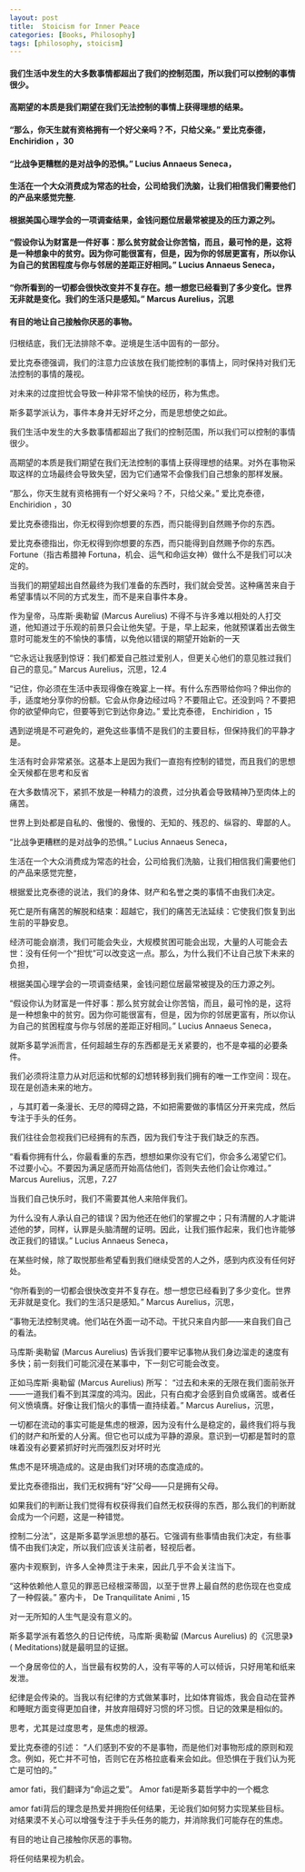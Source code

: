 ```yaml
---
layout: post
title:  Stoicism for Inner Peace
categories: [Books, Philosophy]
tags: [philosophy, stoicism]
---
```

#### 我们生活中发生的大多数事情都超出了我们的控制范围，所以我们可以控制的事情很少。
#### 高期望的本质是我们期望在我们无法控制的事情上获得理想的结果。
#### “那么，你天生就有资格拥有一个好父亲吗？不，只给父亲。” 爱比克泰德， Enchiridion ，30
#### “比战争更糟糕的是对战争的恐惧。” Lucius Annaeus Seneca，
#### 生活在一个大众消费成为常态的社会，公司给我们洗脑，让我们相信我们需要他们的产品来感觉完整.
#### 根据美国心理学会的一项调查结果，金钱问题位居最常被提及的压力源之列。
#### “假设你认为财富是一件好事：那么贫穷就会让你苦恼，而且，最可怜的是，这将是一种想象中的贫穷。因为你可能很富有，但是，因为你的邻居更富有，所以你认为自己的贫困程度与你与邻居的差距正好相同。” Lucius Annaeus Seneca，
#### “你所看到的一切都会很快改变并不复存在。想一想您已经看到了多少变化。世界无非就是变化。我们的生活只是感知。” Marcus Aurelius，沉思
#### 有目的地让自己接触你厌恶的事物。
<!-- more -->
归根结底，我们无法排除不幸。逆境是生活中固有的一部分。

爱比克泰德强调，我们的注意力应该放在我们能控制的事情上，同时保持对我们无法控制的事情的蔑视。

对未来的过度担忧会导致一种非常不愉快的经历，称为焦虑。

斯多葛学派认为，事件本身并无好坏之分，而是思想使之如此。

我们生活中发生的大多数事情都超出了我们的控制范围，所以我们可以控制的事情很少。

高期望的本质是我们期望在我们无法控制的事情上获得理想的结果。对外在事物采取这样的立场最终会导致失望，因为它们通常不会像我们自己想象的那样发展。

“那么，你天生就有资格拥有一个好父亲吗？不，只给父亲。” 爱比克泰德， Enchiridion ，30

爱比克泰德指出，你无权得到你想要的东西，而只能得到自然赐予你的东西。

爱比克泰德指出，你无权得到你想要的东西，而只能得到自然赐予你的东西。 Fortune（指古希腊神 Fortuna，机会、运气和命运女神）做什么不是我们可以决定的。

当我们的期望超出自然最终为我们准备的东西时，我们就会受苦。这种痛苦来自于希望事情以不同的方式发生，而不是来自事件本身。

作为皇帝，马库斯·奥勒留 (Marcus Aurelius) 不得不与许多难以相处的人打交道，他知道过于乐观的前景只会让他失望。于是，早上起来，他就预谋着出去做生意时可能发生的不愉快的事情，以免他以错误的期望开始新的一天

“它永远让我感到惊讶：我们都爱自己胜过爱别人，但更关心他们的意见胜过我们自己的意见。” Marcus Aurelius，沉思，12.4

“记住，你必须在生活中表现得像在晚宴上一样。有什么东西带给你吗？伸出你的手，适度地分享你的份额。它会从你身边经过吗？不要阻止它。还没到吗？不要把你的欲望伸向它，但要等到它到达你身边。” 爱比克泰德， Enchiridion ，15

遇到逆境是不可避免的，避免这些事情不是我们的主要目标，但保持我们的平静才是。

生活有时会非常紧张。这基本上是因为我们一直抱有控制的错觉，而且我们的思想全天候都在思考和反省

在大多数情况下，紧抓不放是一种精力的浪费，过分执着会导致精神乃至肉体上的痛苦。

世界上到处都是自私的、傲慢的、傲慢的、无知的、残忍的、纵容的、卑鄙的人。

“比战争更糟糕的是对战争的恐惧。” Lucius Annaeus Seneca，

生活在一个大众消费成为常态的社会，公司给我们洗脑，让我们相信我们需要他们的产品来感觉完整，

根据爱比克泰德的说法，我们的身体、财产和名誉之类的事情不由我们决定。

死亡是所有痛苦的解脱和结束：超越它，我们的痛苦无法延续：它使我们恢复到出生前的平静安息。

经济可能会崩溃，我们可能会失业，大规模贫困可能会出现，大量的人可能会去世：没有任何一个“担忧”可以改变这一点。那么，为什么我们不让自己放下未来的负担，

根据美国心理学会的一项调查结果，金钱问题位居最常被提及的压力源之列。

“假设你认为财富是一件好事：那么贫穷就会让你苦恼，而且，最可怜的是，这将是一种想象中的贫穷。因为你可能很富有，但是，因为你的邻居更富有，所以你认为自己的贫困程度与你与邻居的差距正好相同。” Lucius Annaeus Seneca，

就斯多葛学派而言，任何超越生存的东西都是无关紧要的，也不是幸福的必要条件。

我们必须将注意力从对厄运和忧郁的幻想转移到我们拥有的唯一工作空间：现在。现在是创造未来的地方。

，与其盯着一条漫长、无尽的障碍之路，不如把需要做的事情区分开来完成，然后专注于手头的任务。

我们往往会忽视我们已经拥有的东西，因为我们专注于我们缺乏的东西。

“看看你拥有什么，你最看重的东西，想想如果你没有它们，你会多么渴望它们。不过要小心。不要因为满足感而开始高估他们，否则失去他们会让你难过。” Marcus Aurelius，沉思，7.27

当我们自己快乐时，我们不需要其他人来陪伴我们。

为什么没有人承认自己的错误？因为他还在他们的掌握之中；只有清醒的人才能讲述他的梦，同样，认罪是头脑清醒的证明。因此，让我们振作起来，我们也许能够改正我们的错误。” Lucius Annaeus Seneca，

在某些时候，除了取悦那些希望看到我们继续受苦的人之外，感到内疚没有任何好处。

“你所看到的一切都会很快改变并不复存在。想一想您已经看到了多少变化。世界无非就是变化。我们的生活只是感知。” Marcus Aurelius，沉思，

“事物无法控制灵魂。他们站在外面一动不动。干扰只来自内部——来自我们自己的看法。

马库斯·奥勒留 (Marcus Aurelius) 告诉我们要牢记事物从我们身边溜走的速度有多快；前一刻我们可能沉浸在某事中，下一刻它可能会改变。

正如马库斯·奥勒留 (Marcus Aurelius) 所写： “过去和未来的无限在我们面前张开——一道我们看不到其深度的鸿沟。因此，只有白痴才会感到自负或痛苦。或者任何义愤填膺。好像让我们恼火的事情一直持续着。” Marcus Aurelius，沉思，

一切都在流动的事实可能是焦虑的根源，因为没有什么是稳定的，最终我们将与我们的财产和所爱的人分离。但它也可以成为平静的源泉。意识到一切都是暂时的意味着没有必要紧抓好时光而强烈反对坏时光

焦虑不是环境造成的。这是由我们对环境的态度造成的。

爱比克泰德指出，我们无权拥有“好”父母——只是拥有父母。

如果我们的判断让我们觉得有权获得我们自然无权获得的东西，那么我们的判断就会成为一个问题，这是一种错觉。

控制二分法”，这是斯多葛学派思想的基石。它强调有些事情由我们决定，有些事情不由我们决定，所以我们应该关注前者，轻视后者。

塞内卡观察到，许多人全神贯注于未来，因此几乎不会关注当下。

“这种依赖他人意见的罪恶已经根深蒂固，以至于世界上最自然的悲伤现在也变成了一种假装。” 塞内卡， De Tranquilitate Animi , 15

对一无所知的人生气是没有意义的。

斯多葛学派有着悠久的日记传统，马库斯·奥勒留 (Marcus Aurelius) 的《沉思录》( Meditations)就是最明显的证据。

一个身居帝位的人，当世最有权势的人，没有平等的人可以倾诉，只好用笔和纸来发泄。

纪律是会传染的。当我以有纪律的方式做某事时，比如体育锻炼，我会自动在营养和睡眠方面变得更加自律，并放弃阻碍好习惯的坏习惯。日记的效果是相似的。

思考，尤其是过度思考，是焦虑的根源。

爱比克泰德的引述： “人们感到不安的不是事物，而是他们对事物形成的原则和观念。例如，死亡并不可怕，否则它在苏格拉底看来会如此。但恐惧在于我们认为死亡是可怕的。”

amor fati，我们翻译为“命运之爱”。 Amor fati是斯多葛哲学中的一个概念

amor fati背后的理念是热爱并拥抱任何结果，无论我们如何努力实现某些目标。对结果漠不关心可以增强专注于手头任务的能力，并消除我们可能存在的焦虑。

有目的地让自己接触你厌恶的事物。

将任何结果视为机会。

